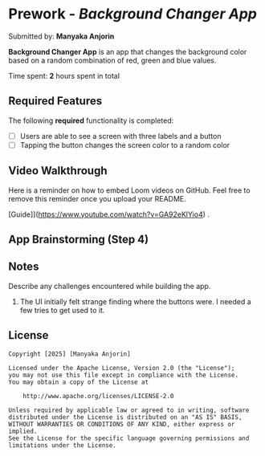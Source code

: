 # Prework - *Background Changer App*

Submitted by: **Manyaka Anjorin**

**Background Changer App** is an app that changes the background color based on a random combination of red, green and blue values. 

Time spent: **2** hours spent in total

## Required Features

The following **required** functionality is completed:

- [ ] Users are able to see a screen with three labels and a button
- [ ] Tapping the button changes the screen color to a random color
 
## Video Walkthrough

Here is a reminder on how to embed Loom videos on GitHub. Feel free to remove this reminder once you upload your README. 

[Guide]](https://www.youtube.com/watch?v=GA92eKlYio4) .

## App Brainstorming (Step 4)

## Notes

Describe any challenges encountered while building the app.

1. The UI initially felt strange finding where the buttons were. I needed a few tries to get used to it.

## License

    Copyright [2025] [Manyaka Anjorin]

    Licensed under the Apache License, Version 2.0 (the "License");
    you may not use this file except in compliance with the License.
    You may obtain a copy of the License at

        http://www.apache.org/licenses/LICENSE-2.0

    Unless required by applicable law or agreed to in writing, software
    distributed under the License is distributed on an "AS IS" BASIS,
    WITHOUT WARRANTIES OR CONDITIONS OF ANY KIND, either express or implied.
    See the License for the specific language governing permissions and
    limitations under the License.
